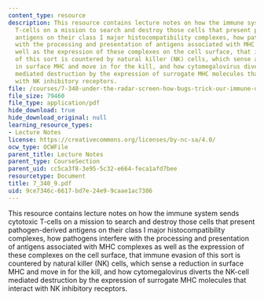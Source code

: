 ```yaml
---
content_type: resource
description: This resource contains lecture notes on how the immune system sends cytotoxic
  T-cells on a mission to search and destroy those cells that present pathogen-derived
  antigens on their class I major histocompatibility complexes, how pathogens interfere
  with the processing and presentation of antigens associated with MHC complexes as
  well as the expression of these complexes on the cell surface, that immune evasion
  of this sort is countered by natural killer (NK) cells, which sense a reduction
  in surface MHC and move in for the kill, and how cytomegalovirus diverts the NK-cell
  mediated destruction by the expression of surrogate MHC molecules that interact
  with NK inhibitory receptors.
file: /courses/7-340-under-the-radar-screen-how-bugs-trick-our-immune-defenses-spring-2007/9ce7346c6617bd7e24e99caae1ac7386_7_340_9.pdf
file_size: 79460
file_type: application/pdf
hide_download: true
hide_download_original: null
learning_resource_types:
- Lecture Notes
license: https://creativecommons.org/licenses/by-nc-sa/4.0/
ocw_type: OCWFile
parent_title: Lecture Notes
parent_type: CourseSection
parent_uid: cc5ca3f8-3e95-5c32-e664-feca1afd7bee
resourcetype: Document
title: 7_340_9.pdf
uid: 9ce7346c-6617-bd7e-24e9-9caae1ac7386
---
```

This resource contains lecture notes on how the immune system sends cytotoxic T-cells on a mission to search and destroy those cells that present pathogen-derived antigens on their class I major histocompatibility complexes, how pathogens interfere with the processing and presentation of antigens associated with MHC complexes as well as the expression of these complexes on the cell surface, that immune evasion of this sort is countered by natural killer (NK) cells, which sense a reduction in surface MHC and move in for the kill, and how cytomegalovirus diverts the NK-cell mediated destruction by the expression of surrogate MHC molecules that interact with NK inhibitory receptors.